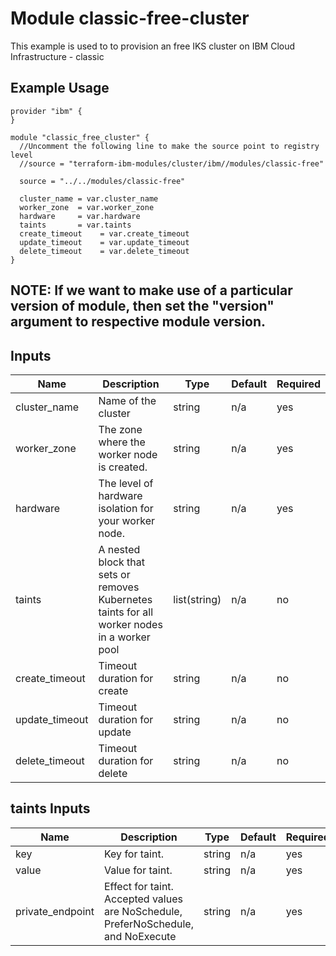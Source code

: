 # Module classic-free-cluster

This example is used to to provision an free IKS cluster on IBM Cloud Infrastructure - classic

## Example Usage
```
provider "ibm" {
}

module "classic_free_cluster" {
  //Uncomment the following line to make the source point to registry level
  //source = "terraform-ibm-modules/cluster/ibm//modules/classic-free"

  source = "../../modules/classic-free"

  cluster_name = var.cluster_name
  worker_zone  = var.worker_zone
  hardware     = var.hardware
  taints       = var.taints
  create_timeout    = var.create_timeout
  update_timeout    = var.update_timeout
  delete_timeout    = var.delete_timeout
}
```
## NOTE: If we want to make use of a particular version of module, then set the "version" argument to respective module version.


<!-- BEGINNING OF PRE-COMMIT-TERRAFORM DOCS HOOK -->
## Inputs

| Name                              | Description                                           | Type   | Default | Required |
|-----------------------------------|-------------------------------------------------------|--------|---------|----------|
| cluster\_name                     | Name of the cluster                                   | string | n/a     | yes      |
| worker\_zone                      | The zone where the worker node is created.            | string | n/a     | yes      |
| hardware                          | The level of hardware isolation for your worker node. | string | n/a     | yes      |
| taints                            |A nested block that sets or removes Kubernetes taints for all worker nodes in a worker pool|list(string)| n/a  | no  |
| create_timeout                    | Timeout duration for create                           | string | n/a     | no       |
| update_timeout                    | Timeout duration for update                           | string | n/a     | no       |
| delete_timeout                    | Timeout duration for delete                           | string | n/a     | no       |


## taints Inputs

| Name                | Description                                           | Type   | Default | Required |
|---------------------|-------------------------------------------------------|--------|---------|----------|
|  key                | Key for taint.                                        | string | n/a     | yes      |
|  value              | Value for taint.                                      | string | n/a     | yes      |
|  private_endpoint   | Effect for taint. Accepted values are NoSchedule, PreferNoSchedule, and NoExecute| string   | n/a     | yes       |

<!-- END OF PRE-COMMIT-TERRAFORM DOCS HOOK -->
